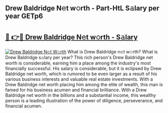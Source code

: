 ## Drew Baldridge N𝚎t w𝚘rth - Part-HtL S𝚊lary per year GETp6

# <h2><a href="http://gc04ycb.nevu.top/?p=Drew+Baldridge">🔗 👉🔴 Drew Baldridge N𝚎t w𝚘rth - S𝚊lary</a></h2>

[![Drew Baldridge N𝚎t W𝚘rth](https://i.imgur.com/Oavwk0R.jpeg)](http://gc04ycb.nevu.top/?p=Drew+Baldridge)
What is Drew Baldridge n𝚎t w𝚘rth? What is Drew Baldridge s𝚊lary per year?
This rich person's Drew Baldridge net worth is considerable, earning him a place among the industry's most financially successful. His salary is considerable, but it is eclipsed by Drew Baldridge net worth, which is rumored to be even larger as a result of his various business interests and valuable real estate investments. With a Drew Baldridge net worth placing him among the elite of wealth, this man is famed for his business acumen and financial brilliance. With a Drew Baldridge net worth in the billions and a substantial income, this wealthy person is a leading illustration of the power of diligence, perseverance, and financial acumen.

